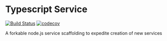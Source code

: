 # Typescript Service

[![Build Status](https://app.travis-ci.com/ElMijo/ts-service.svg?branch=main)](https://app.travis-ci.com/ElMijo/ts-service) [![codecov](https://codecov.io/gh/ElMijo/ts-service/branch/main/graph/badge.svg?token=1nYWU0VlxD)](https://codecov.io/gh/ElMijo/ts-service)

A forkable node.js service scaffolding to expedite creation of new services
